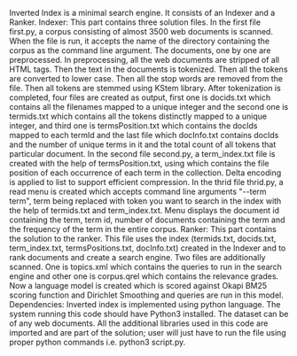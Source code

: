 Inverted Index is a minimal search engine. It consists of an Indexer and a Ranker.
Indexer: This part contains three solution files. In the first file first.py, a corpus consisting of almost 3500 web documents is scanned. When the file is run, it accepts the name of the directory containing the corpus as the command line argument. The documents, one by one are preprocessed. In preprocessing, all the web documents are stripped of all HTML tags. Then the text in the documents is tokenized. Then all the tokens are converted to lower case. Then all the stop words are removed from the file. Then all tokens are stemmed using KStem library. After tokenization is completed, four files are created as output, first one is docids.txt which contains all the filenames mapped to a unique integer and the second one is termids.txt which contains all the tokens distinctly mapped to a unique integer, and third one is termsPosition.txt which contains the docIds mapped to each termId and the last file which docInfo.txt contains docIds and the number of unique terms in it and the total count of all tokens that particular document. In the second file second.py, a term_index.txt file is created with the help of termsPosition.txt, using which contains the file position of each occurrence of each term in the collection. Delta encoding is applied to list to support efficient compression. In the thrid file thrid.py, a read menu is created which accepts command line arguments "--term term", term being replaced with token you want to search in the index with the help of termids.txt and term_index.txt. Menu displays the document id containing the term, term id, number of documents containing the term and the frequency of the term in the entire corpus.
Ranker: This part contains the solution to the ranker. This file uses the index (termids.txt, docids.txt, term_index.txt, termsPositions.txt, docInfo.txt) created in the Indexer and to rank documents and create a search engine. Two files are additionally scanned. One is topics.xml which contains the queries to run in the search engine and other one is corpus.qrel which contains the relevance grades. Now a language model is created which is scored against Okapi BM25 scoring function and Dirichlet Smoothing and queries are run in this model.
Dependencies: Inverted index is implemented using python language. The system running this code should have Python3 installed. The dataset can be of any web documents. All the additional libraries used in this code are imported and are part of the solution; user will just have to run the file using proper python commands i.e. python3 script.py.
 
